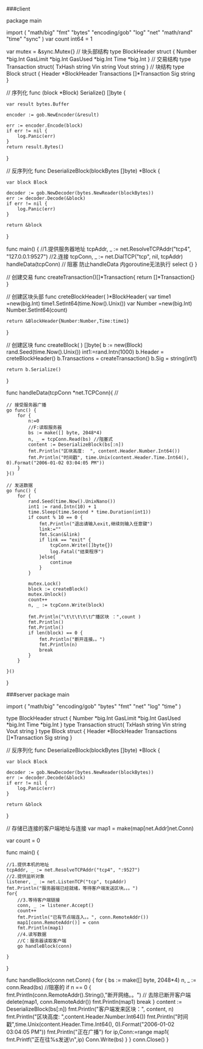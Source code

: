 ###client

package main

import (
	"math/big"
	"fmt"
	"bytes"
	"encoding/gob"
	"log"
	"net"
	"math/rand"
	"time"
	"sync"
)
var count int64 = 1

var mutex = &sync.Mutex{}
// 块头部结构
type BlockHeader struct {
	Number *big.Int
	GasLimit *big.Int
	GasUsed *big.Int
	Time *big.Int
}
// 交易结构
type Transaction struct{
	TxHash string
	Vin string
	Vout string
}
// 块结构
type Block struct {
	Header *BlockHeader
	Transactions []*Transaction
	Sig string
}

// 序列化
func (block *Block) Serialize() []byte {

	var result bytes.Buffer

	encoder := gob.NewEncoder(&result)

	err := encoder.Encode(block)
	if err != nil {
		log.Panic(err)
	}
	return result.Bytes()
}

// 反序列化
func DeserializeBlock(blockBytes []byte) *Block {

	var block Block

	decoder := gob.NewDecoder(bytes.NewReader(blockBytes))
	err := decoder.Decode(&block)
	if err != nil {
		log.Panic(err)
	}

	return &block
}

func main() {
	//1.提供服务器地址
	tcpAddr, _ := net.ResolveTCPAddr("tcp4", "127.0.0.1:9527")
	//2.连接
	tcpConn, _ := net.DialTCP("tcp", nil, tcpAddr)
	handleData(tcpConn)
	// 阻塞 防止handleData 内goroutine无法执行
	select {}
}

// 创建交易
func createTransaction()[]*Transaction{
	return []*Transaction{}
}

// 创建区块头部
func creteBlockHeader( )*BlockHeader{
	var time1 =new(big.Int)
	time1.SetInt64(time.Now().Unix())
	var Number =new(big.Int)
	Number.SetInt64(count)

	return &BlockHeader{Number:Number,Time:time1}
}

// 创建区块
func createBlock( ) []byte{
	b  := new(Block)
	rand.Seed(time.Now().Unix())
	int1:=rand.Intn(1000)
	b.Header = creteBlockHeader()
	b.Transactions = createTransaction()
	b.Sig  =  string(int1)

	return b.Serialize()
}

func handleData(tcpConn *net.TCPConn){ //

	// 接受服务器广播
	go func() {
		for {
			n:=0
			//F:读取服务器
			bs := make([] byte, 2048*4)
			n, _ = tcpConn.Read(bs) //阻塞式
			content := DeserializeBlock(bs[:n])
			fmt.Println("区块高度:  ", content.Header.Number.Int64())
			fmt.Println("时间戳", time.Unix(content.Header.Time.Int64(), 0).Format("2006-01-02 03:04:05 PM"))
		}
	}()

	// 发送数据
	go func() {
		for {
			rand.Seed(time.Now().UnixNano())
			int1 := rand.Intn(10) + 1
			time.Sleep(time.Second * time.Duration(int1))
			if count % 10 == 0 {
				fmt.Println("退出请输入exit,继续则输入任意键")
				link:=""
				fmt.Scan(&link)
				if link == "exit" {
					tcpConn.Write([]byte{})
					log.Fatal("结束程序")
				}else{
					continue
				}
			}

			mutex.Lock()
			block := createBlock()
			mutex.Unlock()
			count++
			n, _ := tcpConn.Write(block)

			fmt.Println("\t\t\t\t\t广播区块 ：",count )
			fmt.Println()
			fmt.Println()
			if len(block) == 0 {
				fmt.Println("断开连接。。")
				fmt.Println(n)
				break
			}
		}

	}()
}


###server
package main

import (
	"math/big"
	"encoding/gob"
	"bytes"
	"fmt"
	"net"
	"log"
	"time"
)

type BlockHeader struct {
	Number *big.Int
	GasLimit *big.Int
	GasUsed *big.Int
	Time *big.Int
}
type Transaction struct{
	TxHash string
	Vin string
	Vout string
}
type Block struct {
	Header *BlockHeader
	Transactions []*Transaction
	Sig string
}

// 反序列化
func DeserializeBlock(blockBytes []byte) *Block {

	var block Block

	decoder := gob.NewDecoder(bytes.NewReader(blockBytes))
	err := decoder.Decode(&block)
	if err != nil {
		log.Panic(err)
	}

	return &block
}

// 存储已连接的客户端地址与连接
var map1 = make(map[net.Addr]net.Conn)

var count = 0

func main() {

	//1.提供本机的地址
	tcpAddr, _ := net.ResolveTCPAddr("tcp4", ":9527")
	//2.提供监听对象
	listener, _ := net.ListenTCP("tcp", tcpAddr)
	fmt.Println("服务器端已经就绪，等待客户端发送区块。。。")
	for{
		//3.等待客户端链接
		conn, _ := listener.Accept()
		count++
		fmt.Println("已有节点端连入。。", conn.RemoteAddr())
		map1[conn.RemoteAddr()] = conn
		fmt.Println(map1)
		//4.读写数据
		//C：服务器读取客户端
		go handleBlock(conn)

	}
}

func handleBlock(conn net.Conn) {
	for {
		bs := make([] byte, 2048*4)
		n, _ := conn.Read(bs) //阻塞的
		if  n == 0 {
			fmt.Println(conn.RemoteAddr().String(),"断开网络。。")
			// 去除已断开客户端
			delete(map1, conn.RemoteAddr())
			fmt.Println(map1)
			break
		}
		content := DeserializeBlock(bs[:n])
		fmt.Println("客户端发来区块：", content, n)
		fmt.Println("区块高度:  ",content.Header.Number.Int64())
		fmt.Println("时间戳",time.Unix(content.Header.Time.Int64(), 0).Format("2006-01-02 03:04:05 PM"))
		fmt.Println("正在广播")
		for ip,Conn:=range map1{
			fmt.Printf("正在往%s发送\n",ip)
			Conn.Write(bs)
		}
	}
	conn.Close()
}
